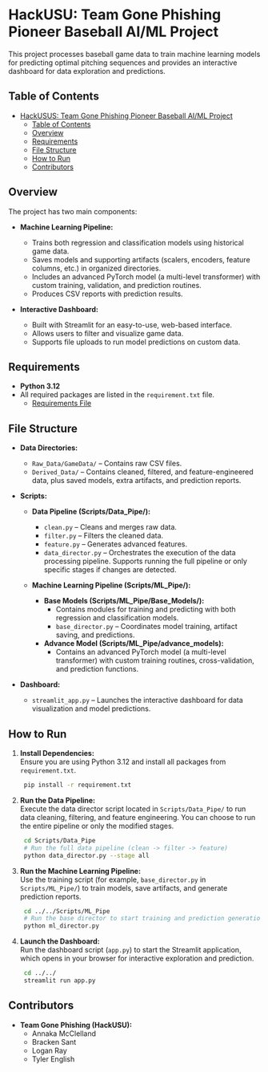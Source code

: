 # HackUSU: Team Gone Phishing Pioneer Baseball AI/ML Project

This project processes baseball game data to train machine learning models for predicting optimal pitching sequences and provides an interactive dashboard for data exploration and predictions.

## Table of Contents

- [HackUSUS: Team Gone Phishing Pioneer Baseball AI/ML Project](#hackusus-team-gone-phishing-pioneer-baseball-aiml-project)
  - [Table of Contents](#table-of-contents)
  - [Overview](#overview)
  - [Requirements](#requirements)
  - [File Structure](#file-structure)
  - [How to Run](#how-to-run)
  - [Contributors](#contributors)

## Overview

The project has two main components:

- **Machine Learning Pipeline:**  
  - Trains both regression and classification models using historical game data.
  - Saves models and supporting artifacts (scalers, encoders, feature columns, etc.) in organized directories.
  - Includes an advanced PyTorch model (a multi-level transformer) with custom training, validation, and prediction routines.
  - Produces CSV reports with prediction results.

- **Interactive Dashboard:**  
  - Built with Streamlit for an easy-to-use, web-based interface.
  - Allows users to filter and visualize game data.
  - Supports file uploads to run model predictions on custom data.

## Requirements

- **Python 3.12**  
- All required packages are listed in the `requirement.txt` file.
  - [Requirements File](requirement.txt)

## File Structure

- **Data Directories:**
  - `Raw_Data/GameData/` – Contains raw CSV files.
  - `Derived_Data/` – Contains cleaned, filtered, and feature-engineered data, plus saved models, extra artifacts, and prediction reports.

- **Scripts:**
  - **Data Pipeline (Scripts/Data_Pipe/):**
    - `clean.py` – Cleans and merges raw data.
    - `filter.py` – Filters the cleaned data.
    - `feature.py` – Generates advanced features.
    - `data_director.py` – Orchestrates the execution of the data processing pipeline. Supports running the full pipeline or only specific stages if changes are detected.
  
  - **Machine Learning Pipeline (Scripts/ML_Pipe/):**
    - **Base Models (Scripts/ML_Pipe/Base_Models/):**  
      - Contains modules for training and predicting with both regression and classification models.
      - `base_director.py` – Coordinates model training, artifact saving, and predictions.
    - **Advance Model (Scripts/ML_Pipe/advance_models):**  
      - Contains an advanced PyTorch model (a multi-level transformer) with custom training routines, cross-validation, and prediction functions.

- **Dashboard:**
  - `streamlit_app.py` – Launches the interactive dashboard for data visualization and model predictions.

## How to Run

1. **Install Dependencies:**  
   Ensure you are using Python 3.12 and install all packages from `requirement.txt`.
   ```bash
    pip install -r requirement.txt
   ```

2. **Run the Data Pipeline:**  
   Execute the data director script located in `Scripts/Data_Pipe/` to run data cleaning, filtering, and feature engineering. You can choose to run the entire pipeline or only the modified stages.
   ```bash
    cd Scripts/Data_Pipe
    # Run the full data pipeline (clean -> filter -> feature)
    python data_director.py --stage all
   ```

3. **Run the Machine Learning Pipeline:**  
   Use the training script (for example, `base_director.py` in `Scripts/ML_Pipe/`) to train models, save artifacts, and generate prediction reports.
   ```bash
    cd ../../Scripts/ML_Pipe
    # Run the base director to start training and prediction generation
    python ml_director.py
   ```

4. **Launch the Dashboard:**  
   Run the dashboard script (`app.py`) to start the Streamlit application, which opens in your browser for interactive exploration and prediction.
   ```bash
    cd ../../
    streamlit run app.py
   ```

## Contributors

- **Team Gone Phishing (HackUSU):**
  - Annaka McClelland
  - Bracken Sant
  - Logan Ray
  - Tyler English
